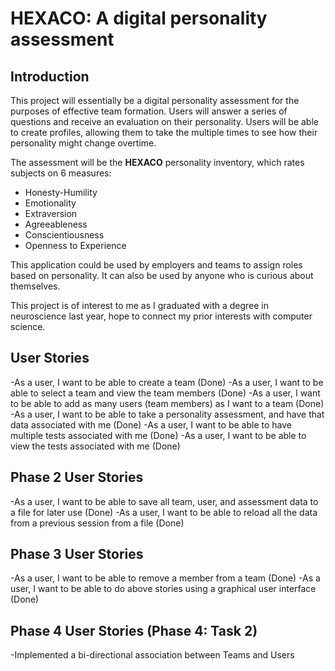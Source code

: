 # HEXACO: A digital personality assessment
## Introduction

This project will essentially be a digital personality assessment for the purposes of effective team formation.
Users will answer a series of questions and receive an evaluation on their personality. Users will be able to create 
profiles, allowing them to take the multiple times to see how their personality might change overtime. 

The assessment will be the **HEXACO** personality inventory, which rates subjects on 6 measures:
- Honesty-Humility
- Emotionality
- Extraversion
- Agreeableness
- Conscientiousness
- Openness to Experience

This application could be used by employers and teams to assign roles based on personality. It can also be 
used by anyone who is curious about themselves.

This project is of interest to me as I graduated with a degree in neuroscience last year, 
hope to connect my prior interests with computer science.

## User Stories
-As a user, I want to be able to create a team (Done)
-As a user, I want to be able to select a team and view the team members (Done)
-As a user, I want to be able to add as many users (team members) as I want to a team (Done)
-As a user, I want to be able to take a personality assessment, and have that data associated with me (Done)
-As a user, I want to be able to have multiple tests associated with me (Done)
-As a user, I want to be able to view the tests associated with me (Done)

## Phase 2 User Stories
-As a user, I want to be able to save all team, user, and assessment data to a file for later use (Done)
-As a user, I want to be able to reload all the data from a previous session from a file (Done)

## Phase 3 User Stories
-As a user, I want to be able to remove a member from a team (Done)
-As a user, I want to be able to do above stories using a graphical user interface (Done)

## Phase 4 User Stories (Phase 4: Task 2)
-Implemented a bi-directional association between Teams and Users